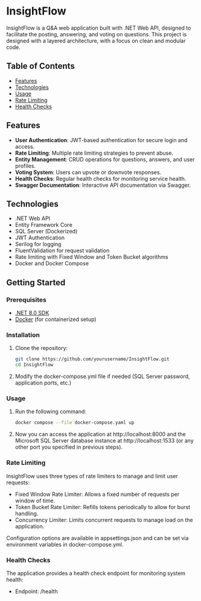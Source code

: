 # InsightFlow

InsightFlow is a Q&A web application built with .NET Web API, designed to facilitate the posting, answering, and voting on questions. This project is designed with a layered architecture, with a focus on clean and modular code.

## Table of Contents

- [Features](#features)
- [Technologies](#technologies)
- [Usage](#usage)
- [Rate Limiting](#rate-limiting)
- [Health Checks](#health-checks)

## Features

- **User Authentication**: JWT-based authentication for secure login and access.
- **Rate Limiting**: Multiple rate limiting strategies to prevent abuse.
- **Entity Management**: CRUD operations for questions, answers, and user profiles.
- **Voting System**: Users can upvote or downvote responses.
- **Health Checks**: Regular health checks for monitoring service health.
- **Swagger Documentation**: Interactive API documentation via Swagger.

## Technologies

- .NET Web API
- Entity Framework Core
- SQL Server (Dockerized)
- JWT Authentication
- Serilog for logging
- FluentValidation for request validation
- Rate limiting with Fixed Window and Token Bucket algorithms
- Docker and Docker Compose

## Getting Started

### Prerequisites

- [.NET 8.0 SDK](https://dotnet.microsoft.com/download/dotnet/8.0)
- [Docker](https://www.docker.com/get-started) (for containerized setup)

### Installation

1. Clone the repository:
   ```bash
   git clone https://github.com/yourusername/InsightFlow.git
   cd InsightFlow
   ```
2. Modify the docker-compose.yml file if needed (SQL Server password, application ports, etc.)

### Usage

1. Run the following command:
   ```bash
   docker compose --file docker-compose.yaml up
   ```
2. Now you can access the application at http://localhost:8000 and the Microsoft SQL Server database instance at http://localhost:1533 (or any other port you specified in previous steps).

### Rate Limiting

InsightFlow uses three types of rate limiters to manage and limit user requests:

- Fixed Window Rate Limiter: Allows a fixed number of requests per window of time.
- Token Bucket Rate Limiter: Refills tokens periodically to allow for burst handling.
- Concurrency Limiter: Limits concurrent requests to manage load on the application.

Configuration options are available in appsettings.json and can be set via environment variables in docker-compose.yml.

### Health Checks

The application provides a health check endpoint for monitoring system health:
- Endpoint: /health